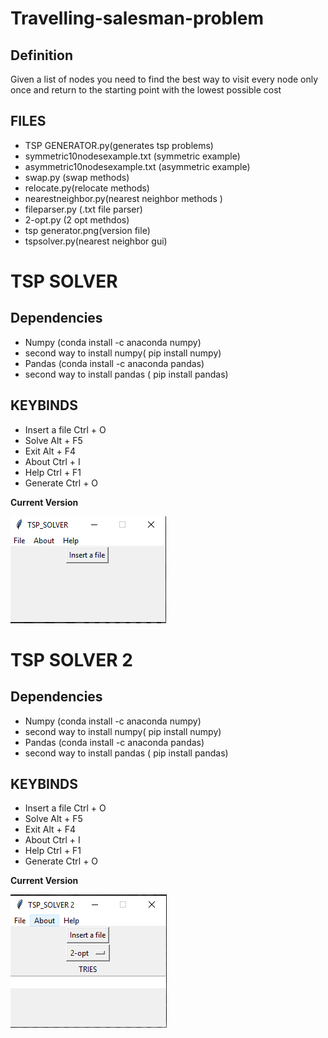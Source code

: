 # Travelling-salesman-problem

## Definition
Given a list of nodes you need to find the best way to visit every node only once and return to the starting point with the lowest possible cost

## FILES
<ul>
    <li> TSP GENERATOR.py(generates tsp problems) </li>
    <li> symmetric10nodesexample.txt (symmetric example) </li>
    <li> asymmetric10nodesexample.txt (asymmetric example) </li>
    <li> swap.py (swap methods) </li>
    <li> relocate.py(relocate methods) </li>
    <li> nearestneighbor.py(nearest neighbor methods ) </li>
    <li> fileparser.py (.txt file parser) </li>
    <li> 2-opt.py (2 opt methdos) </li>
    <li> tsp generator.png(version file) </li>
    <li> tspsolver.py(nearest neighbor gui) </li>
</ul>



# TSP SOLVER


## Dependencies

 <ul>
  <li> Numpy (conda install -c anaconda numpy) </li>
  <li> second way to install numpy( pip install numpy) </li>
  <li> Pandas (conda install -c anaconda pandas) </li>
  <li> second way to install pandas ( pip install pandas) </li>
</ul>


## KEYBINDS

<ul>
<li> Insert a file Ctrl + O </li>
<li> Solve Alt + F5 </li>
<li> Exit Alt + F4 </li>
<li> About Ctrl + I </li>
<li> Help Ctrl + F1 </li>
<li> Generate Ctrl + O </li>
</ul>
  

**Current Version**

<p><img src ="images/tsp solver.png" title = "TSP Solver Version"/> </p>


# TSP SOLVER 2

## Dependencies

 <ul>
  <li> Numpy (conda install -c anaconda numpy) </li>
  <li> second way to install numpy( pip install numpy) </li>
  <li> Pandas (conda install -c anaconda pandas) </li>
  <li> second way to install pandas ( pip install pandas) </li>
</ul>


## KEYBINDS

<ul>
<li> Insert a file Ctrl + O </li>
<li> Solve Alt + F5 </li>
<li> Exit Alt + F4 </li>
<li> About Ctrl + I </li>
<li> Help Ctrl + F1 </li>
<li> Generate Ctrl + O </li>
</ul>

**Current Version**

<p><img src ="images/tsp solver 2.png" title = "TSP Solver 2 Version"/> </p>
